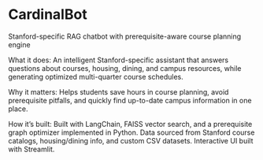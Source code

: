 # CardinalBot
Stanford-specific RAG chatbot with prerequisite-aware course planning engine


What it does: An intelligent Stanford-specific assistant that answers questions about courses, housing, dining, and campus resources, while generating optimized multi-quarter course schedules.


Why it matters: Helps students save hours in course planning, avoid prerequisite pitfalls, and quickly find up-to-date campus information in one place.


How it’s built: Built with LangChain, FAISS vector search, and a prerequisite graph optimizer implemented in Python. Data sourced from Stanford course catalogs, housing/dining info, and custom CSV datasets. Interactive UI built with Streamlit.
